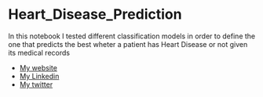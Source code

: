 # Heart_Disease_Prediction

 In this notebook I tested different classification models in order to define the one that predicts the best wheter a patient has Heart Disease or not given its medical records

* [My website](http://inesgcalvo.byethost31.com/)
* [My Linkedin](https://www.linkedin.com/in/ines-g-calvo/)
* [My twitter](https://twitter.com/inesgcalvo)
